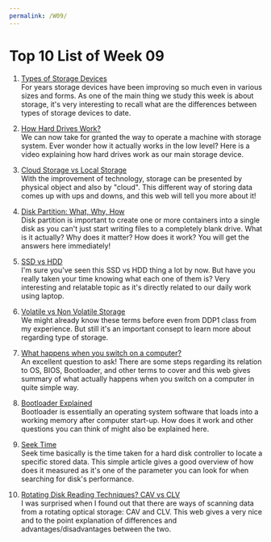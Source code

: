 ```yaml
---
permalink: /W09/
---
```


# Top 10 List of Week 09

1. [Types of Storage Devices](https://www.ahirlabs.com/2019/02/01/different-types-of-storage-devices/)  
   For years storage devices have been improving so much even in various sizes and forms. As one of the main thing we study this week is about storage, it's very interesting to recall what are the differences between types of storage devices to date.

2. [How Hard Drives Work?](https://www.youtube.com/watch?v=wteUW2sL7bc)  
   We can now take for granted the way to operate a machine with storage system. Ever wonder how it actually works in the low level? Here is a video explaining how hard drives work as our main storage device.

3. [Cloud Storage vs Local Storage](https://mydatascope.com/blog/en/cloud-storage-vs-local-storage-what-is-the-right-for-your-business/)  
   With the improvement of technology, storage can be presented by physical object and also by "cloud". This different way of storing data comes up with ups and downs, and this web will tell you more about it!

5. [Disk Partition: What, Why, How](https://www.howtogeek.com/184659/beginner-geek-hard-disk-partitions-explained/)  
   Disk partition is important to create one or more containers into a single disk as you can't just start writing files to a completely blank drive. What is it actually? Why does it matter? How does it work? You will get the answers here immediately!

4. [SSD vs HDD](https://freedom251.com/ssd-vs-hdd/)  
   I'm sure you've seen this SSD vs HDD thing a lot by now. But have you really taken your time knowing what each one of them is? Very interesting and relatable topic as it's directly related to our daily work using laptop.

6. [Volatile vs Non Volatile Storage](https://www.tutorialspoint.com/Volatile-Storage-vs-Non-Volatile-Storage)  
   We might already know these terms before even from DDP1 class from my experience. But still it's an important consept to learn more about regarding type of storage. 

7. [What happens when you switch on a computer?](https://tldp.org/HOWTO/Unix-and-Internet-Fundamentals-HOWTO/bootup.html)  
   An excellent question to ask! There are some steps regarding its relation to OS, BIOS, Bootloader, and other terms to cover and this web gives summary of what actually happens when you switch on a computer in quite simple way.

8. [Bootloader Explained](https://www.ionos.com/digitalguide/server/configuration/what-is-a-bootloader/)  
   Bootloader is essentially an operating system software that loads into a working memory after computer start-up. How does it work and other questions you can think of might also be explained here.

9. [Seek Time](https://www.techopedia.com/definition/3558/seek-time)  
   Seek time basically is the time taken for a hard disk controller to locate a specific stored data. This simple article gives a good overview of how does it measured as it's one of the parameter you can look for when searching for disk's performance.

10. [Rotating Disk Reading Techniques? CAV vs CLV](https://compscistation.com/cav-vs-clv/)  
   I was surprised when I found out that there are ways of scanning data from a rotating optical storage: CAV and CLV. This web gives a very nice and to the point explanation of differences and advantages/disadvantages between the two.